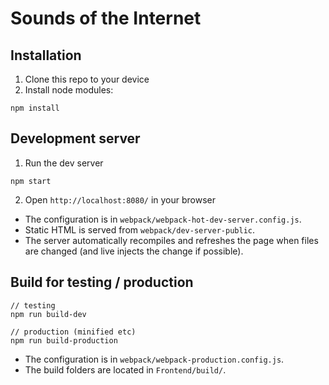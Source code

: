 
# Sounds of the Internet

## Installation

1. Clone this repo to your device
2. Install node modules:

``` text
npm install
```

## Development server

1. Run the dev server

``` text
npm start
```

2. Open `http://localhost:8080/` in your browser

- The configuration is in `webpack/webpack-hot-dev-server.config.js`.
- Static HTML is served from `webpack/dev-server-public`.
- The server automatically recompiles and refreshes the page when files are changed (and live injects the change if possible).

## Build for testing / production

``` text
// testing
npm run build-dev

// production (minified etc)
npm run build-production
```

- The configuration is in `webpack/webpack-production.config.js`.
- The build folders are located in `Frontend/build/`.
